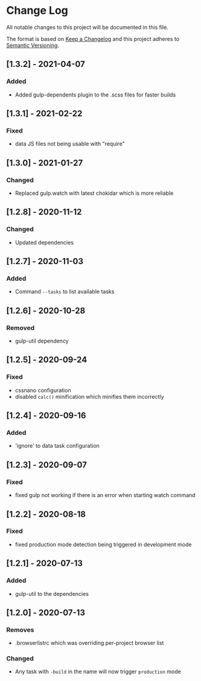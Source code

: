 # Change Log
All notable changes to this project will be documented in this file.

The format is based on [Keep a Changelog](http://keepachangelog.com/)
and this project adheres to [Semantic Versioning](http://semver.org/).

## [1.3.2] - 2021-04-07
### Added
- Added gulp-dependents plugin to the .scss files for faster builds

## [1.3.1] - 2021-02-22
### Fixed
- data JS files not being usable with "require"

## [1.3.0] - 2021-01-27
### Changed
- Replaced gulp.watch with latest chokidar which is more reliable

## [1.2.8] - 2020-11-12
### Changed
- Updated dependencies

## [1.2.7] - 2020-11-03
### Added
- Command `--tasks` to list available tasks

## [1.2.6] - 2020-10-28
### Removed
- gulp-util dependency

## [1.2.5] - 2020-09-24
### Fixed
- cssnano configuration
- disabled `calc()` minification which minifies them incorrectly

## [1.2.4] - 2020-09-16
### Added
- 'ignore' to data task configuration

## [1.2.3] - 2020-09-07
### Fixed
- fixed gulp not working if there is an error when starting watch command

## [1.2.2] - 2020-08-18
### Fixed
- fixed production mode detection being triggered in development mode

## [1.2.1] - 2020-07-13
### Added
- gulp-util to the dependencies


## [1.2.0] - 2020-07-13
### Removes
- .browserlistrc which was overriding per-project browser list
### Changed
- Any task with `-build` in the name will now trigger `production` mode
